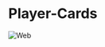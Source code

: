 # Player-Cards
![Web](https://user-images.githubusercontent.com/108191553/221287485-c0b9be65-775a-48a8-b6f7-d422073d0f98.png)
